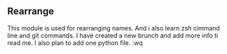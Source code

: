 Rearrange
--------
This module is used for rearranging names.
And i also learn zsh cimmand line and git commands.
I have created a new brunch and add more info ti read me.
I also plan to add one python file. :wq

